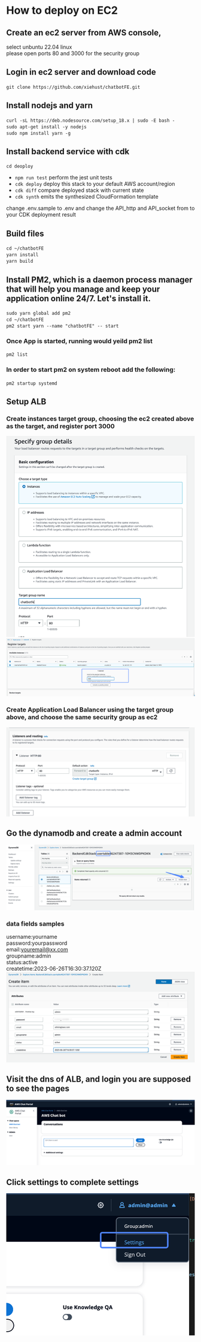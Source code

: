 # How to deploy on EC2  
## Create an ec2 server from AWS console,
select unbuntu 22.04 linux  
please open ports 80 and 3000 for the security group
## Login in ec2 server and download code  
`git clone https://github.com/xiehust/chatbotFE.git`  

## Install nodejs and yarn
`curl -sL https://deb.nodesource.com/setup_18.x | sudo -E bash -`  
`sudo apt-get install -y nodejs`  
`sudo npm install yarn -g`  

## Install backend service with cdk
`cd deoploy`  
* `npm run test`         perform the jest unit tests
* `cdk deploy`           deploy this stack to your default AWS account/region
* `cdk diff`             compare deployed stack with current state
* `cdk synth`            emits the synthesized CloudFormation template

change .env.sample to .env and change the API_http and API_socket from to your CDK deployment result  


## Build files  
`cd ~/chatbotFE`   
`yarn install`  
`yarn build`  

## Install PM2, which is a daemon process manager that will help you manage and keep your application online 24/7. Let's install it.  
`sudo yarn global add pm2`  
`cd ~/chatbotFE`  
`pm2 start yarn --name "chatbotFE" -- start`  
### Once App is started, running would yeild pm2 list  
`pm2 list`  
### In order to start pm2 on system reboot add the following:  
`pm2 startup systemd`    

## Setup ALB  
### Create instances target group, choosing the ec2 created above as the target, and register port 3000   
![Alt text](image.png)  
![Alt text](image-3.png)  
### Create Application Load Balancer using the target group above, and choose the same security group as ec2  
![Alt text](image-2.png)  

## Go the dynamodb and create a admin account  
![Alt text](image-6.png)  
### data fields samples
username:yourname  
password:yourpassword   
email:youremail@xx.com  
groupname:admin  
status:active  
createtime:2023-06-26T16:30:37.120Z   
![Alt text](image-7.png)  
## Visit the dns of ALB, and login you are supposed to see the pages   
![Alt text](image-4.png)  

## Click settings to complete settings  
![Alt text](image-5.png)
